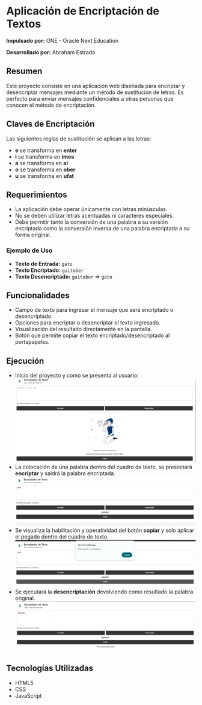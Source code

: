 # Aplicación de Encriptación de Textos

**Impulsado por:** ONE - Oracle Next Education

**Desarrollado por:** Abraham Estrada

## Resumen

Este proyecto consiste en una aplicación web diseñada para encriptar y desencriptar mensajes mediante un método de sustitución de letras. Es perfecto para enviar mensajes confidenciales a otras personas que conocen el método de encriptación.

## Claves de Encriptación

Las siguientes reglas de sustitución se aplican a las letras:

- **e** se transforma en **enter**
- **i** se transforma en **imes**
- **a** se transforma en **ai**
- **o** se transforma en **ober**
- **u** se transforma en **ufat**

## Requerimientos

- La aplicación debe operar únicamente con letras minúsculas.
- No se deben utilizar letras acentuadas ni caracteres especiales.
- Debe permitir tanto la conversión de una palabra a su versión encriptada como la conversión inversa de una palabra encriptada a su forma original.

### Ejemplo de Uso

- **Texto de Entrada:** `gato`
- **Texto Encriptado:** `gaitober`
- **Texto Desencriptado:** `gaitober` => `gato`

## Funcionalidades

- Campo de texto para ingresar el mensaje que será encriptado o desencriptado.
- Opciones para encriptar o desencriptar el texto ingresado.
- Visualización del resultado directamente en la pantalla.
- Botón que permite copiar el texto encriptado/desencriptado al portapapeles.

## Ejecución
 - Inicio del proyecto y como se presenta al usuario:
 ![Captura de pantalla](./assets/imagenes/ejecucion1.png)
 - La colocación de una palabra dentro del cuadro de texto, se presionará **encriptar** y saldrá la palabra encriptada.
![Captura de pantalla](./assets/imagenes/ejecucion2_encriptado.png)
- Se visualiza la habilitación y operatividad del botón **copiar** y solo aplicar el pegado dentro del cuadro de texto.
 ![Captura de pantalla](./assets/imagenes/ejecucion3_botonCopiar.png)
 - Se ejecutará la **desencriptación** devolviendo como resultado la palabra original.
  ![Captura de pantalla](./assets/imagenes/ejecucion4_desencriptado.png)

## Tecnologías Utilizadas

- HTML5
- CSS
- JavaScript
